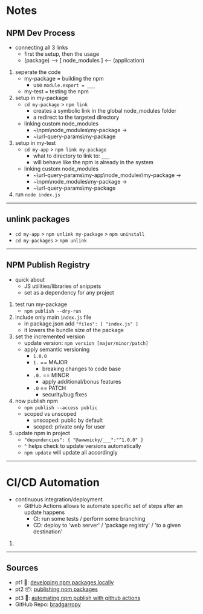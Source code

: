 # Notes

## NPM Dev Process
- connecting all 3 links
  - first the setup, then the usage 
  - (package) --> [ node_modules ] <-- (application)
1. seperate the code
   - my-package = building the npm
     - use `module.export = ___`
   - my-test = testing the npm
2. setup in my-package
   - `cd my-package` > `npm link`
     - creates a symbolic link in the global node_modules folder
     - a redirect to the targeted directory
   - linking custom node_modules
     - ~\npm\node_modules\my-package ->
     - ~\url-query-params\my-package
3. setup in my-test
   - `cd my-app` > `npm link my-package`
     - what to directory to link to: `___`
     - will behave like the npm is already in the system
   - linking custom node_modules
     - ~\url-query-params\my-app\node_modules\my-package -> 
     - ~\npm\node_modules\my-package ->
     - ~\url-query-params\my-package
4. run `node index.js`

---
## unlink packages
- `cd my-app` > `npm unlink my-package` > `npm uninstall`
- `cd my-packages` > `npm unlink`

---

## NPM Publish Registry
- quick about
  - JS utilities/libraries of snippets
  - set as a dependency for any project
1. test run my-package
   - `npm publish --dry-run`
2. include only main `index.js` file
   - in package.json add `"files": [ "index.js" ]`
   - it lowers the bundle size of the package
3. set the incremented version
   - update version: `npm version [major/minor/patch]`
   - apply semantic versioning
     - `1.0.0`
     - `1.` == MAJOR
       - breaking changes to code base
     - `.0.` == MINOR
       - apply additional/bonus features
     - `.0` == PATCH
       - security/bug fixes
4. now publish npm
   - `npm publish --access public`
   - scoped vs unscoped
     - unscoped: public by default
     - scoped: private only for user
5. update npm in project
   - `"dependencies": { "@awwmicky/___":"^1.0.0" }`
    - `^` helps check to update versions automatically
    - `npm update` will update all accordingly

---

# CI/CD Automation
- continuous integration/deployment
  - GitHub Actions allows to automate specific set of steps after an update happens
    - CI: run some tests / perform some branching
    - CD: deploy to 'web server' / 'package registry' / 'to a given destination'
1. 
---

## Sources
- pt1 🔗: [developing npm packages locally](https://www.youtube.com/watch?v=VuysNccCnEQ)
- pt2 📦: [publishing npm packages](https://www.youtube.com/watch?v=S_wvHDOrac0)
- pt3 🤖: [automating npm publish with github actions](https://www.youtube.com/watch?v=exhlcvCs6yw)
- GitHub Repo: [bradgarropy](https://github.com/bradgarropy/npm-publish)